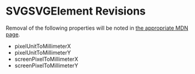 # SVGSVGElement Revisions

Removal of the following properties will be noted in [the appropriate MDN page](https://developer.mozilla.org/en-US/docs/Web/API/SVGSVGElement#Browser_compatibility).

* pixelUnitToMillimeterX
* pixelUnitToMillimeterY
* screenPixelToMillimeterX
* screenPixelToMillimeterY
